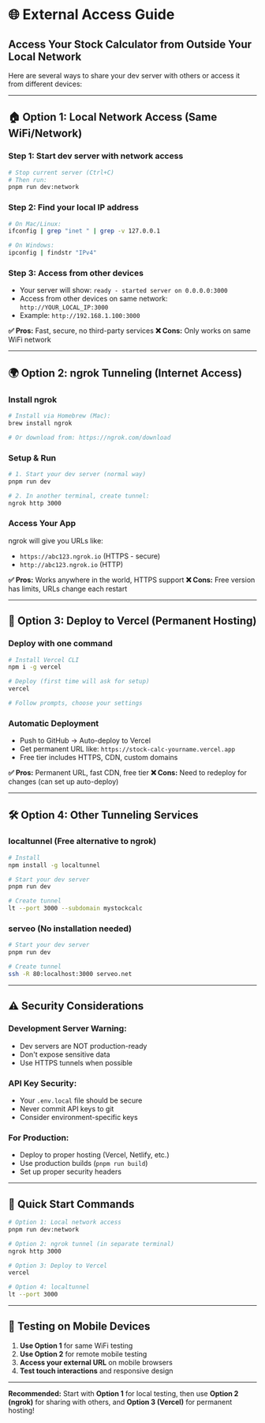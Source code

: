 # 🌐 External Access Guide

## Access Your Stock Calculator from Outside Your Local Network

Here are several ways to share your dev server with others or access it from different devices:

---

## 🏠 **Option 1: Local Network Access** (Same WiFi/Network)

### **Step 1: Start dev server with network access**
```bash
# Stop current server (Ctrl+C)
# Then run:
pnpm run dev:network
```

### **Step 2: Find your local IP address**
```bash
# On Mac/Linux:
ifconfig | grep "inet " | grep -v 127.0.0.1

# On Windows:
ipconfig | findstr "IPv4"
```

### **Step 3: Access from other devices**
- Your server will show: `ready - started server on 0.0.0.0:3000`
- Access from other devices on same network: `http://YOUR_LOCAL_IP:3000`
- Example: `http://192.168.1.100:3000`

**✅ Pros:** Fast, secure, no third-party services
**❌ Cons:** Only works on same WiFi network

---

## 🌍 **Option 2: ngrok Tunneling** (Internet Access)

### **Install ngrok**
```bash
# Install via Homebrew (Mac):
brew install ngrok

# Or download from: https://ngrok.com/download
```

### **Setup & Run**
```bash
# 1. Start your dev server (normal way)
pnpm run dev

# 2. In another terminal, create tunnel:
ngrok http 3000
```

### **Access Your App**
ngrok will give you URLs like:
- `https://abc123.ngrok.io` (HTTPS - secure)
- `http://abc123.ngrok.io` (HTTP)

**✅ Pros:** Works anywhere in the world, HTTPS support
**❌ Cons:** Free version has limits, URLs change each restart

---

## 🚀 **Option 3: Deploy to Vercel** (Permanent Hosting)

### **Deploy with one command**
```bash
# Install Vercel CLI
npm i -g vercel

# Deploy (first time will ask for setup)
vercel

# Follow prompts, choose your settings
```

### **Automatic Deployment**
- Push to GitHub → Auto-deploy to Vercel
- Get permanent URL like: `https://stock-calc-yourname.vercel.app`
- Free tier includes HTTPS, CDN, custom domains

**✅ Pros:** Permanent URL, fast CDN, free tier
**❌ Cons:** Need to redeploy for changes (can set up auto-deploy)

---

## 🛠 **Option 4: Other Tunneling Services**

### **localtunnel** (Free alternative to ngrok)
```bash
# Install
npm install -g localtunnel

# Start your dev server
pnpm run dev

# Create tunnel
lt --port 3000 --subdomain mystockcalc
```

### **serveo** (No installation needed)
```bash
# Start your dev server
pnpm run dev

# Create tunnel
ssh -R 80:localhost:3000 serveo.net
```

---

## ⚠️ **Security Considerations**

### **Development Server Warning:**
- Dev servers are NOT production-ready
- Don't expose sensitive data
- Use HTTPS tunnels when possible

### **API Key Security:**
- Your `.env.local` file should be secure
- Never commit API keys to git
- Consider environment-specific keys

### **For Production:**
- Deploy to proper hosting (Vercel, Netlify, etc.)
- Use production builds (`pnpm run build`)
- Set up proper security headers

---

## 🎯 **Quick Start Commands**

```bash
# Option 1: Local network access
pnpm run dev:network

# Option 2: ngrok tunnel (in separate terminal)
ngrok http 3000

# Option 3: Deploy to Vercel
vercel

# Option 4: localtunnel
lt --port 3000
```

---

## 📱 **Testing on Mobile Devices**

1. **Use Option 1** for same WiFi testing
2. **Use Option 2** for remote mobile testing
3. **Access your external URL** on mobile browsers
4. **Test touch interactions** and responsive design

---

**Recommended:** Start with **Option 1** for local testing, then use **Option 2 (ngrok)** for sharing with others, and **Option 3 (Vercel)** for permanent hosting!
